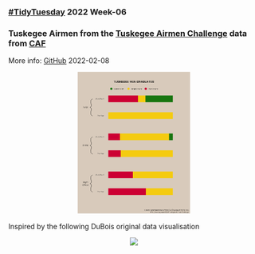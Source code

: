 ### [#TidyTuesday](https://github.com/rfordatascience/tidytuesday) 2022 Week-06
### Tuskegee Airmen from the [Tuskegee Airmen Challenge](https://github.com/lang1023/Tuskegee-Airman-Challenge/blob/main/Tuskegee%20Airmen%20Challenge.xlsx) data from [CAF](https://commemorativeairforce.org/)

More info: [GitHub](https://github.com/rfordatascience/tidytuesday/blob/master/data/2022/2022-02-08/readme.md) 
2022-02-08

<p align="center">
  <img src = "https://github.com/mich440/tidytuesday/blob/main/2022/week-6/tac.png" width = 45%/>
</p>

Inspired by the following DuBois original data visualisation

<p align="center">
  <img src = "https://github.com/ajstarks/dubois-data-portraits/blob/master/challenge/challenge02/original-plate-10.jpg" width = 45%/>
</p>
